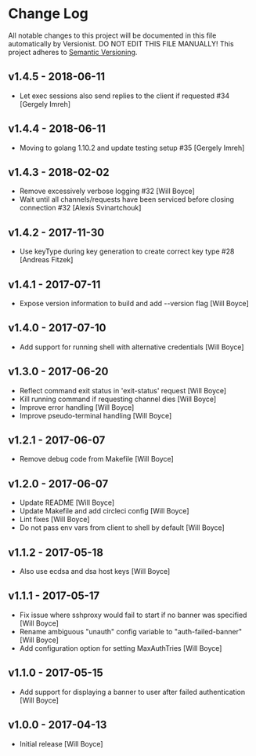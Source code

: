 # Change Log

All notable changes to this project will be documented in this file
automatically by Versionist. DO NOT EDIT THIS FILE MANUALLY!
This project adheres to [Semantic Versioning](http://semver.org/).

## v1.4.5 - 2018-06-11

* Let exec sessions also send replies to the client if requested #34 [Gergely Imreh]

## v1.4.4 - 2018-06-11

* Moving to golang 1.10.2 and update testing setup #35 [Gergely Imreh]

## v1.4.3 - 2018-02-02

* Remove excessively verbose logging #32 [Will Boyce]
* Wait until all channels/requests have been serviced before closing connection #32 [Alexis Svinartchouk]

## v1.4.2 - 2017-11-30

* Use keyType during key generation to create correct key type #28 [Andreas Fitzek]

## v1.4.1 - 2017-07-11

* Expose version information to build and add --version flag [Will Boyce]

## v1.4.0 - 2017-07-10

* Add support for running shell with alternative credentials [Will Boyce]

## v1.3.0 - 2017-06-20

* Reflect command exit status in 'exit-status' request [Will Boyce]
* Kill running command if requesting channel dies [Will Boyce]
* Improve error handling [Will Boyce]
* Improve pseudo-terminal handling [Will Boyce]

## v1.2.1 - 2017-06-07

* Remove debug code from Makefile [Will Boyce]

## v1.2.0 - 2017-06-07

* Update README [Will Boyce]
* Update Makefile and add circleci config [Will Boyce]
* Lint fixes [Will Boyce]
* Do not pass env vars from client to shell by default [Will Boyce]

## v1.1.2 - 2017-05-18

* Also use ecdsa and dsa host keys [Will Boyce]

## v1.1.1 - 2017-05-17

* Fix issue where sshproxy would fail to start if no banner was specified [Will Boyce]
* Rename ambiguous "unauth" config variable to "auth-failed-banner" [Will Boyce]
* Add configuration option for setting MaxAuthTries [Will Boyce]

## v1.1.0 - 2017-05-15

* Add support for displaying a banner to user after failed authentication [Will Boyce]

## v1.0.0 - 2017-04-13

* Initial release [Will Boyce]
